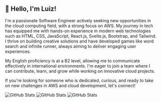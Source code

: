 

## 👋 Hello, I'm Luiz!

I'm a passionate Software Engineer actively seeking new opportunities in the cloud computing field, with a strong focus on AWS. My journey in tech has equipped me with hands-on experience in modern web technologies such as HTML, CSS, JavaScript, React.js, Svelte.js, Bootstrap, and Tailwind. I thrive on building creative solutions and have developed games like word search and infinite runner, always aiming to deliver engaging user experiences.

My English proficiency is at a B2 level, allowing me to communicate effectively in international environments. I'm eager to join a team where I can contribute, learn, and grow while working on innovative cloud projects.

If you're looking for someone who is dedicated, curious, and ready to take on new challenges in AWS and cloud development, let's connect!

![GitHub Stats](https://github-readme-stats.vercel.app/api?username=luizeduardoraposo&theme=vue&show_icons=true&hide_border=true&count_private=true)
![GitHub Stats](https://github-readme-stats.vercel.app/api/top-langs/?username=luizeduardoraposo&theme=vue&show_icons=true&hide_border=true&layout=compact)
![GitHub Stats](https://streak-stats.demolab.com?user=luizeduardoraposo&theme=vue&hide_border=true)